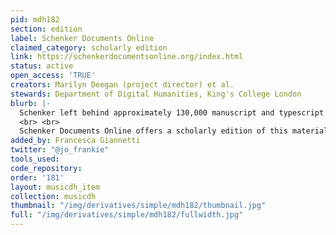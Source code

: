 ```yaml
---
pid: mdh182
section: edition
label: Schenker Documents Online
claimed_category: scholarly edition
link: https://schenkerdocumentsonline.org/index.html
status: active
open_access: 'TRUE'
creators: Marilyn Deegan (project director) et al.
stewards: Department of Digital Humanities, King's College London
blurb: |-
  Schenker left behind approximately 130,000 manuscript and typescript leaves comprising unpublished works, preparatory materials, and personal documents, preserved in two dedicated archives, numerous libraries, and private possession. The archived papers of several other scholars, among them Guido Adler, Oswald Jonas, Moriz Violin, and Arnold Schoenberg, also preserve correspondence and other documents relating to Schenker and his circle.
  <br> <br>
  Schenker Documents Online offers a scholarly edition of this material based not on facsimiles but on near-diplomatic transcriptions of the original texts, together with English translations, explanatory footnotes, summaries, and contextual material relating the texts to Schenker's personal development and that of his correspondents.
added_by: Francesca Giannetti
twitter: "@jo_frankie"
tools_used:
code_repository:
order: '181'
layout: musicdh_item
collection: musicdh
thumbnail: "/img/derivatives/simple/mdh182/thumbnail.jpg"
full: "/img/derivatives/simple/mdh182/fullwidth.jpg"
---
```

